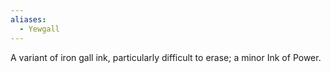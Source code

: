```yaml
---
aliases:
  - Yewgall
---
```

A variant of iron gall ink, particularly difficult to erase; a minor Ink of Power.